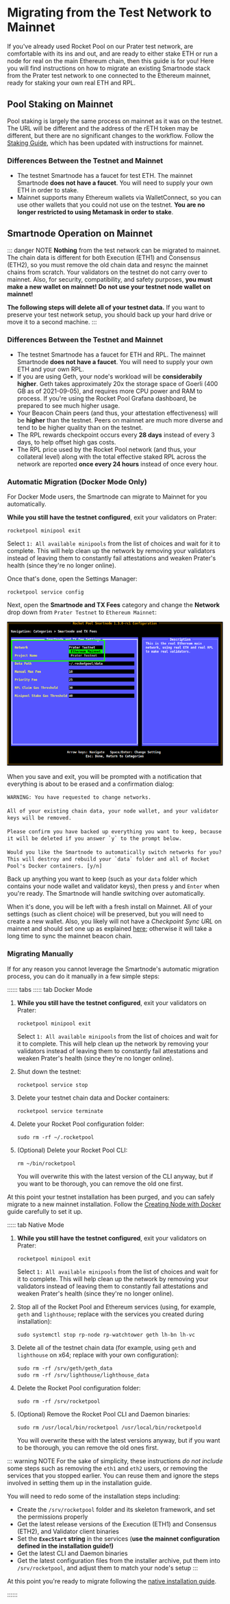 # Migrating from the Test Network to Mainnet

If you've already used Rocket Pool on our Prater test network, are comfortable with its ins and out, and are ready to either stake ETH or run a node for real on the main Ethereum chain, then this guide is for you!
Here you will find instructions on how to migrate an existing Smartnode stack from the Prater test network to one connected to the Ethereum mainnet, ready for staking your own real ETH and RPL.


## Pool Staking on Mainnet

Pool staking is largely the same process on mainnet as it was on the testnet.
The URL will be different and the address of the rETH token may be different, but there are no significant changes to the workflow.
Follow the [Staking Guide](../staking/overview), which has been updated with instructions for mainnet.


### Differences Between the Testnet and Mainnet

- The testnet Smartnode has a faucet for test ETH. The mainnet Smartnode **does not have a faucet**. You will need to supply your own ETH in order to stake.
- Mainnet supports many Ethereum wallets via WalletConnect, so you can use other wallets that you could not use on the testnet. **You are no longer restricted to using Metamask in order to stake**.


## Smartnode Operation on Mainnet

::: danger NOTE
**Nothing** from the test network can be migrated to mainnet.
The chain data is different for both Execution (ETH1) and Consensus (ETH2), so you must remove the old chain data and resync the mainnet chains from scratch.
Your validators on the testnet do not carry over to mainnet.
Also, for security, compatibility, and safety purposes, **you must make a new wallet on mainnet!**
**Do not use your testnet node wallet on mainnet!**

**The following steps will delete all of your testnet data.**
If you want to preserve your test network setup, you should back up your hard drive or move it to a second machine.
:::


### Differences Between the Testnet and Mainnet

- The testnet Smartnode has a faucet for ETH and RPL. The mainnet Smartnode **does not have a faucet**. You will need to supply your own ETH and your own RPL.
- If you are using Geth, your node's workload will be **considerabily higher**. Geth takes approximately 20x the storage space of Goerli (400 GB as of 2021-09-05), and requires more CPU power and RAM to process. If you're using the Rocket Pool Grafana dashboard, be prepared to see much higher usage.
- Your Beacon Chain peers (and thus, your attestation effectiveness) will be **higher** than the testnet. Peers on mainnet are much more diverse and tend to be higher quality than on the testnet.
- The RPL rewards checkpoint occurs every **28 days** instead of every 3 days, to help offset high gas costs.
- The RPL price used by the Rocket Pool network (and thus, your collateral level) along with the total effective staked RPL across the network are reported **once every 24 hours** instead of once every hour.


### Automatic Migration (Docker Mode Only)

For Docker Mode users, the Smartnode can migrate to Mainnet for you automatically.

**While you still have the testnet configured**, exit your validators on Prater:
```
rocketpool minipool exit
```

Select `1: All available minipools` from the list of choices and wait for it to complete.
This will help clean up the network by removing your validators instead of leaving them to constantly fail attestations and weaken Prater's health (since they're no longer online).

Once that's done, open the Settings Manager:

```
rocketpool service config
```

Next, open the **Smartnode and TX Fees** category and change the **Network** drop down from `Prater Testnet` to `Ethereum Mainnet`:

<center>

![](../node/images/tui-change-network.png)

</center>

When you save and exit, you will be prompted with a notification that everything is about to be erased and a confirmation dialog:

```
WARNING: You have requested to change networks.

All of your existing chain data, your node wallet, and your validator keys will be removed.

Please confirm you have backed up everything you want to keep, because it will be deleted if you answer `y` to the prompt below.

Would you like the Smartnode to automatically switch networks for you? This will destroy and rebuild your `data` folder and all of Rocket Pool's Docker containers. [y/n]
```

Back up anything you want to keep (such as your `data` folder which contains your node wallet and validator keys), then press `y` and `Enter` when you're ready.
The Smartnode will handle switching over automatically.

When it's done, you will be left with a fresh install on Mainnet.
All of your settings (such as client choice) will be preserved, but you will need to create a new wallet. Also, you likely will not have a *Checkpoint Sync URL* on mainnet and should set one up as explained [here](../node/config-docker.html#beacon-chain-checkpoint-syncing); otherwise it will take a long time to sync the mainnet beacon chain.

### Migrating Manually

If for any reason you cannot leverage the Smartnode's automatic migration process, you can do it manually in a few simple steps:

:::::: tabs
::::: tab Docker Mode
1. **While you still have the testnet configured**, exit your validators on Prater:
    ```
    rocketpool minipool exit
    ```

    Select `1: All available minipools` from the list of choices and wait for it to complete.
    This will help clean up the network by removing your validators instead of leaving them to constantly fail attestations and weaken Prater's health (since they're no longer online).

2. Shut down the testnet:
    ```
    rocketpool service stop
    ```

3. Delete your testnet chain data and Docker containers:
   ```
   rocketpool service terminate
   ```

4. Delete your Rocket Pool configuration folder:
   ```
   sudo rm -rf ~/.rocketpool
   ```

5. (Optional) Delete your Rocket Pool CLI:
   ```
   rm ~/bin/rocketpool
   ```
   You will overwrite this with the latest version of the CLI anyway, but if you want to be thorough, you can remove the old one first.

At this point your testnet installation has been purged, and you can safely migrate to a new mainnet installation.
Follow the [Creating Node with Docker](../node/docker) guide carefully to set it up.


::::: tab Native Mode
1. **While you still have the testnet configured**, exit your validators on Prater:
    ```
    rocketpool minipool exit
    ```

    Select `1: All available minipools` from the list of choices and wait for it to complete.
    This will help clean up the network by removing your validators instead of leaving them to constantly fail attestations and weaken Prater's health (since they're no longer online).

2. Stop all of the Rocket Pool and Ethereum services (using, for example, `geth` and `lighthouse`; replace with the services you created during installation):
   ```
   sudo systemctl stop rp-node rp-watchtower geth lh-bn lh-vc
   ```

3. Delete all of the testnet chain data (for example, using `geth` and `lighthouse` on x64; replace with your own configuration):
   ```
   sudo rm -rf /srv/geth/geth_data
   sudo rm -rf /srv/lighthouse/lighthouse_data
   ```

4. Delete the Rocket Pool configuration folder:
   ```
   sudo rm -rf /srv/rocketpool
   ```

5. (Optional) Remove the Rocket Pool CLI and Daemon binaries:
   ```
   sudo rm /usr/local/bin/rocketpool /usr/local/bin/rocketpoold
   ```
   You will overwrite these with the latest versions anyway, but if you want to be thorough, you can remove the old ones first.

::: warning NOTE
For the sake of simplicity, these instructions *do not include* some steps such as removing the `eth1` and `eth2` users, or removing the services that you stopped earlier.
You can reuse them and ignore the steps involved in setting them up in the installation guide.

You will need to redo some of the installation steps including:
- Create the `/srv/rocketpool` folder and its skeleton framework, and set the permissions properly
- Get the latest release versions of the Execution (ETH1) and Consensus (ETH2), and Validator client binaries
- Set the **`ExecStart` string** in the services (**use the mainnet configuration defined in the installation guide!)**
- Get the latest CLI and Daemon binaries
- Get the latest configuration files from the installer archive, put them into `/srv/rocketpool`, and adjust them to match your node's setup
:::

At this point you're ready to migrate following the [native installation guide](../node/native).

::::::

